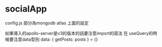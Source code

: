 # socialApp
config.js 部分為mongodb atlas 上面的設定

如果導入的apollo-server是v3的版本的話要注意import的寫法
在 useQuery的時候要注意data型別 data: { getPosts: posts } = {}